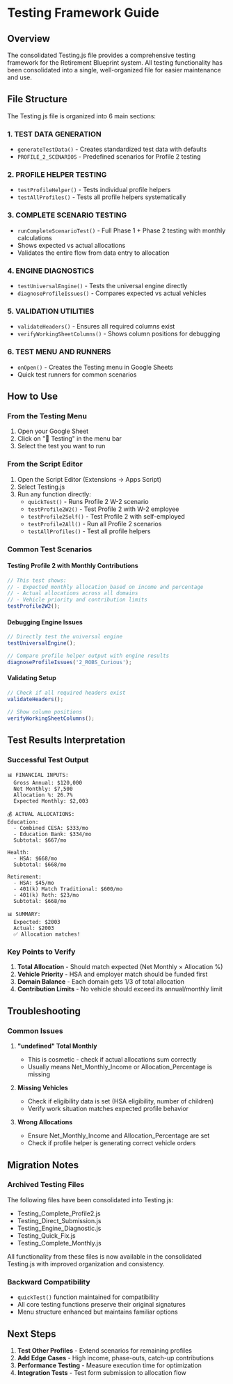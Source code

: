 # Testing Framework Guide

## Overview

The consolidated Testing.js file provides a comprehensive testing framework for the Retirement Blueprint system. All testing functionality has been consolidated into a single, well-organized file for easier maintenance and use.

## File Structure

The Testing.js file is organized into 6 main sections:

### 1. TEST DATA GENERATION
- `generateTestData()` - Creates standardized test data with defaults
- `PROFILE_2_SCENARIOS` - Predefined scenarios for Profile 2 testing

### 2. PROFILE HELPER TESTING
- `testProfileHelper()` - Tests individual profile helpers
- `testAllProfiles()` - Tests all profile helpers systematically

### 3. COMPLETE SCENARIO TESTING
- `runCompleteScenarioTest()` - Full Phase 1 + Phase 2 testing with monthly calculations
- Shows expected vs actual allocations
- Validates the entire flow from data entry to allocation

### 4. ENGINE DIAGNOSTICS
- `testUniversalEngine()` - Tests the universal engine directly
- `diagnoseProfileIssues()` - Compares expected vs actual vehicles

### 5. VALIDATION UTILITIES
- `validateHeaders()` - Ensures all required columns exist
- `verifyWorkingSheetColumns()` - Shows column positions for debugging

### 6. TEST MENU AND RUNNERS
- `onOpen()` - Creates the Testing menu in Google Sheets
- Quick test runners for common scenarios

## How to Use

### From the Testing Menu
1. Open your Google Sheet
2. Click on "🧪 Testing" in the menu bar
3. Select the test you want to run

### From the Script Editor
1. Open the Script Editor (Extensions → Apps Script)
2. Select Testing.js
3. Run any function directly:
   - `quickTest()` - Runs Profile 2 W-2 scenario
   - `testProfile2W2()` - Test Profile 2 with W-2 employee
   - `testProfile2Self()` - Test Profile 2 with self-employed
   - `testProfile2All()` - Run all Profile 2 scenarios
   - `testAllProfiles()` - Test all profile helpers

### Common Test Scenarios

#### Testing Profile 2 with Monthly Contributions
```javascript
// This test shows:
// - Expected monthly allocation based on income and percentage
// - Actual allocations across all domains
// - Vehicle priority and contribution limits
testProfile2W2();
```

#### Debugging Engine Issues
```javascript
// Directly test the universal engine
testUniversalEngine();

// Compare profile helper output with engine results
diagnoseProfileIssues('2_ROBS_Curious');
```

#### Validating Setup
```javascript
// Check if all required headers exist
validateHeaders();

// Show column positions
verifyWorkingSheetColumns();
```

## Test Results Interpretation

### Successful Test Output
```
📊 FINANCIAL INPUTS:
  Gross Annual: $120,000
  Net Monthly: $7,500
  Allocation %: 26.7%
  Expected Monthly: $2,003

💰 ACTUAL ALLOCATIONS:
Education:
  - Combined CESA: $333/mo
  - Education Bank: $334/mo
  Subtotal: $667/mo

Health:
  - HSA: $668/mo
  Subtotal: $668/mo

Retirement:
  - HSA: $45/mo
  - 401(k) Match Traditional: $600/mo
  - 401(k) Roth: $23/mo
  Subtotal: $668/mo

📊 SUMMARY:
  Expected: $2003
  Actual: $2003
  ✅ Allocation matches!
```

### Key Points to Verify
1. **Total Allocation** - Should match expected (Net Monthly × Allocation %)
2. **Vehicle Priority** - HSA and employer match should be funded first
3. **Domain Balance** - Each domain gets 1/3 of total allocation
4. **Contribution Limits** - No vehicle should exceed its annual/monthly limit

## Troubleshooting

### Common Issues

1. **"undefined" Total Monthly**
   - This is cosmetic - check if actual allocations sum correctly
   - Usually means Net_Monthly_Income or Allocation_Percentage is missing

2. **Missing Vehicles**
   - Check if eligibility data is set (HSA eligibility, number of children)
   - Verify work situation matches expected profile behavior

3. **Wrong Allocations**
   - Ensure Net_Monthly_Income and Allocation_Percentage are set
   - Check if profile helper is generating correct vehicle orders

## Migration Notes

### Archived Testing Files
The following files have been consolidated into Testing.js:
- Testing_Complete_Profile2.js
- Testing_Direct_Submission.js
- Testing_Engine_Diagnostic.js
- Testing_Quick_Fix.js
- Testing_Complete_Monthly.js

All functionality from these files is now available in the consolidated Testing.js with improved organization and consistency.

### Backward Compatibility
- `quickTest()` function maintained for compatibility
- All core testing functions preserve their original signatures
- Menu structure enhanced but maintains familiar options

## Next Steps

1. **Test Other Profiles** - Extend scenarios for remaining profiles
2. **Add Edge Cases** - High income, phase-outs, catch-up contributions
3. **Performance Testing** - Measure execution time for optimization
4. **Integration Tests** - Test form submission to allocation flow